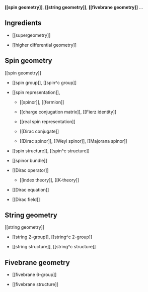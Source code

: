 

**[[spin geometry]]**, **[[string geometry]]**, **[[fivebrane geometry]]** ...

## Ingredients

* [[supergeometry]]

* [[higher differential geometry]]


## Spin geometry

[[spin geometry]]

* [[spin group]], [[spin^c group]]

* [[spin representation]], 

  * [[spinor]], [[fermion]]

  * [[charge conjugation matrix]], [[Fierz identity]]

  * [[real spin representation]]

  * [[Dirac conjugate]]

  * [[Dirac spinor]], [[Weyl spinor]], [[Majorana spinor]]

* [[spin structure]], [[spin^c structure]]

* [[spinor bundle]]

* [[Dirac operator]]

  * [[index theory]], [[K-theory]]

* [[Dirac equation]]

* [[Dirac field]]

## String geometry

[[string geometry]]

* [[string 2-group]], [[string^c 2-group]]

* [[string structure]], [[string^c structure]]

## Fivebrane geometry

* [[fivebrane 6-group]]

* [[fivebrane structure]]

